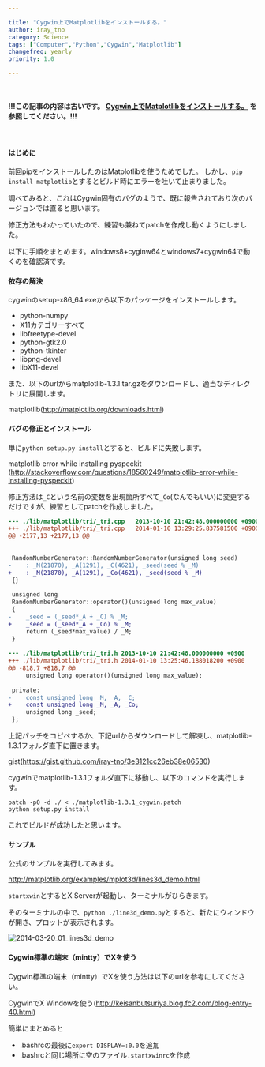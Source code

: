 ```yaml
---

title: "Cygwin上でMatplotlibをインストールする。"
author: iray_tno
category: Science
tags: ["Computer","Python","Cygwin","Matplotlib"]
changefreq: yearly
priority: 1.0

---
```


　

__!!!この記事の内容は古いです。 [Cygwin上でMatplotlibをインストールする。](/articles/2014-10-08_01_how_to_install_matplotlib_on_cygwin/) を参照してください。!!!__

　

#### はじめに

前回pipをインストールしたのはMatplotlibを使うためでした。
しかし、`pip install matplotlib`とするとビルド時にエラーを吐いて止まりました。

調べてみると、これはCygwin固有のバグのようで、既に報告されており次のバージョンでは直ると思います。

修正方法もわかっていたので、練習も兼ねてpatchを作成し動くようにしました。

以下に手順をまとめます。windows8+cyginw64とwindows7+cygwin64で動くのを確認済です。

<!-- headline -->

#### 依存の解決

cygwinのsetup-x86_64.exeから以下のパッケージをインストールします。

- python-numpy
- X11カテゴリーすべて
- libfreetype-devel
- python-gtk2.0
- python-tkinter
- libpng-devel
- libX11-devel

また、以下のurlからmatplotlib-1.3.1.tar.gzをダウンロードし、適当なディレクトリに展開します。

matplotlib(http://matplotlib.org/downloads.html)

#### バグの修正とインストール

単に`python setup.py install`とすると、ビルドに失敗します。

matplotlib error while installing pyspeckit
(http://stackoverflow.com/questions/18560249/matplotlib-error-while-installing-pyspeckit)

修正方法は`_C`という名前の変数を出現箇所すべて`_Co`(なんでもいい)に変更するだけですが、練習としてpatchを作成しました。

```diff
--- ./lib/matplotlib/tri/_tri.cpp	2013-10-10 21:42:48.000000000 +0900
+++ ./lib/matplotlib/tri/_tri.cpp	2014-01-10 13:29:25.837581500 +0900
@@ -2177,13 +2177,13 @@
 
 
 RandomNumberGenerator::RandomNumberGenerator(unsigned long seed)
-    : _M(21870), _A(1291), _C(4621), _seed(seed % _M)
+    : _M(21870), _A(1291), _Co(4621), _seed(seed % _M)
 {}
 
 unsigned long
 RandomNumberGenerator::operator()(unsigned long max_value)
 {
-    _seed = (_seed*_A + _C) % _M;
+    _seed = (_seed*_A + _Co) % _M;
     return (_seed*max_value) / _M;
 }
 
--- ./lib/matplotlib/tri/_tri.h	2013-10-10 21:42:48.000000000 +0900
+++ ./lib/matplotlib/tri/_tri.h	2014-01-10 13:25:46.188018200 +0900
@@ -818,7 +818,7 @@
     unsigned long operator()(unsigned long max_value);
 
 private:
-    const unsigned long _M, _A, _C;
+    const unsigned long _M, _A, _Co;
     unsigned long _seed;
 };
```

上記パッチをコピペするか、下記urlからダウンロードして解凍し、matplotlib-1.3.1フォルダ直下に置きます。

gist(https://gist.github.com/iray-tno/3e3121cc26eb38e06530)

cygwinでmatplotlib-1.3.1フォルダ直下に移動し、以下のコマンドを実行します。

```plain
patch -p0 -d ./ < ./matplotlib-1.3.1_cygwin.patch
python setup.py install
```

これでビルドが成功したと思います。

#### サンプル

公式のサンプルを実行してみます。

http://matplotlib.org/examples/mplot3d/lines3d_demo.html

`startxwin`とするとX Serverが起動し、ターミナルがひらきます。

そのターミナルの中で、`python ./line3d_demo.py`とすると、新たにウィンドウが開き、プロットが表示されます。

![2014-03-20_01_lines3d_demo](/img/articles/2014-03-20_01_lines3d_demo.jpg "2014-03-20_01_lines3d_demo")

#### Cygwin標準の端末（mintty）でXを使う

Cygwin標準の端末（mintty）でXを使う方法は以下のurlを参考にしてください。

CygwinでX Windowを使う(http://keisanbutsuriya.blog.fc2.com/blog-entry-40.html)

簡単にまとめると

- .bashrcの最後に`export DISPLAY=:0.0`を追加
- .bashrcと同じ場所に空のファイル`.startxwinrc`を作成